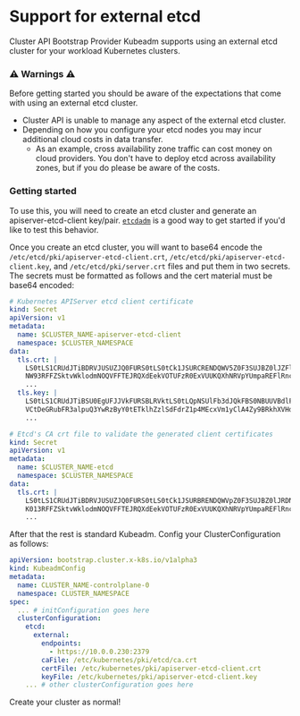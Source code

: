 # Support for external etcd

Cluster API Bootstrap Provider Kubeadm  supports using an external etcd cluster for your workload Kubernetes clusters.

### ⚠️ Warnings ⚠️

Before getting started you should be aware of the expectations that come with using an external etcd cluster.

* Cluster API is unable to manage any aspect of the external etcd cluster.
* Depending on how you configure your etcd nodes you may incur additional cloud costs in data transfer.
    * As an example, cross availability zone traffic can cost money on cloud providers. You don't have to deploy etcd
    across availability zones, but if you do please be aware of the costs.

### Getting started

To use this, you will need to create an etcd cluster and generate an apiserver-etcd-client key/pair.
[`etcdadm`](https://github.com/kubernetes-sigs/etcdadm) is a good way to get started if you'd like to test this
behavior.

Once you create an etcd cluster, you will want to base64 encode the `/etc/etcd/pki/apiserver-etcd-client.crt`,
`/etc/etcd/pki/apiserver-etcd-client.key`, and `/etc/etcd/pki/server.crt` files and put them in two secrets. The secrets
must be formatted as follows and the cert material must be base64 encoded:

```yaml
# Kubernetes APIServer etcd client certificate
kind: Secret
apiVersion: v1
metadata:
  name: $CLUSTER_NAME-apiserver-etcd-client
  namespace: $CLUSTER_NAMESPACE
data:
  tls.crt: |
    LS0tLS1CRUdJTiBDRVJUSUZJQ0FURS0tLS0tCk1JSURCRENDQWV5Z0F3SUJBZ0lJZFlkclZUMzV0
    NW93RFFZSktvWklodmNOQVFFTEJRQXdEekVOTUFzR0ExVUUKQXhNRVpYUmpaREFlRncweE9UQTVN
    ...
  tls.key: |
    LS0tLS1CRUdJTiBSU0EgUFJJVkFURSBLRVktLS0tLQpNSUlFb3dJQkFBS0NBUUVBdlFlTzVKOE5j
    VCtDeGRubFR3alpuQ3YwRzByY0tETklhZzlSdFdrZ1p4MEcxVm1yClA4Zy9BRkhXVHdxSTUrNi81
    ...
```

```yaml
# Etcd's CA crt file to validate the generated client certificates
kind: Secret
apiVersion: v1
metadata:
  name: $CLUSTER_NAME-etcd
  namespace: $CLUSTER_NAMESPACE
data:
  tls.crt: |
    LS0tLS1CRUdJTiBDRVJUSUZJQ0FURS0tLS0tCk1JSURBRENDQWVpZ0F3SUJBZ0lJRDNrVVczaDIy
    K013RFFZSktvWklodmNOQVFFTEJRQXdEekVOTUFzR0ExVUUKQXhNRVpYUmpaREFlRncweE9UQTVN
    ...
```

After that the rest is standard Kubeadm. Config your ClusterConfiguration as follows:

```yaml
apiVersion: bootstrap.cluster.x-k8s.io/v1alpha3
kind: KubeadmConfig
metadata:
  name: CLUSTER_NAME-controlplane-0
  namespace: CLUSTER_NAMESPACE
spec:
  ... # initConfiguration goes here
  clusterConfiguration:
    etcd:
      external:
        endpoints:
          - https://10.0.0.230:2379
        caFile: /etc/kubernetes/pki/etcd/ca.crt
        certFile: /etc/kubernetes/pki/apiserver-etcd-client.crt
        keyFile: /etc/kubernetes/pki/apiserver-etcd-client.key
    ... # other clusterConfiguration goes here
```

Create your cluster as normal!
